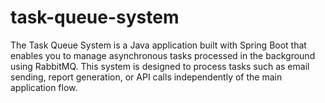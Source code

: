 # task-queue-system
 The Task Queue System is a Java application built with Spring Boot that enables you to manage asynchronous tasks processed in the background using RabbitMQ. This system is designed to process tasks such as email sending, report generation, or API calls independently of the main application flow.
